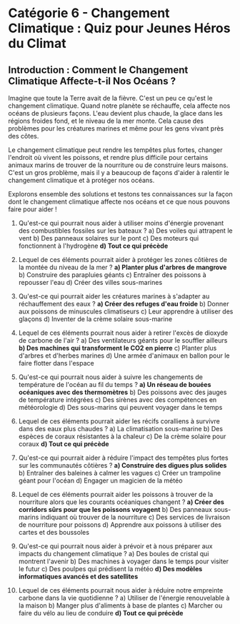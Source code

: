 # Catégorie 6 - Changement Climatique : Quiz pour Jeunes Héros du Climat

## Introduction : Comment le Changement Climatique Affecte-t-il Nos Océans ?

Imagine que toute la Terre avait de la fièvre. C'est un peu ce qu'est le changement climatique. Quand notre planète se réchauffe, cela affecte nos océans de plusieurs façons. L'eau devient plus chaude, la glace dans les régions froides fond, et le niveau de la mer monte. Cela cause des problèmes pour les créatures marines et même pour les gens vivant près des côtes.

Le changement climatique peut rendre les tempêtes plus fortes, changer l'endroit où vivent les poissons, et rendre plus difficile pour certains animaux marins de trouver de la nourriture ou de construire leurs maisons. C'est un gros problème, mais il y a beaucoup de façons d'aider à ralentir le changement climatique et à protéger nos océans.

Explorons ensemble des solutions et testons tes connaissances sur la façon dont le changement climatique affecte nos océans et ce que nous pouvons faire pour aider !

1. Qu'est-ce qui pourrait nous aider à utiliser moins d'énergie provenant des combustibles fossiles sur les bateaux ?
   a) Des voiles qui attrapent le vent
   b) Des panneaux solaires sur le pont
   c) Des moteurs qui fonctionnent à l'hydrogène
   **d) Tout ce qui précède**

2. Lequel de ces éléments pourrait aider à protéger les zones côtières de la montée du niveau de la mer ?
   **a) Planter plus d'arbres de mangrove**
   b) Construire des parapluies géants
   c) Entraîner des poissons à repousser l'eau
   d) Créer des villes sous-marines

3. Qu'est-ce qui pourrait aider les créatures marines à s'adapter au réchauffement des eaux ?
   **a) Créer des refuges d'eau froide**
   b) Donner aux poissons de minuscules climatiseurs
   c) Leur apprendre à utiliser des glaçons
   d) Inventer de la crème solaire sous-marine

4. Lequel de ces éléments pourrait nous aider à retirer l'excès de dioxyde de carbone de l'air ?
   a) Des ventilateurs géants pour le souffler ailleurs
   **b) Des machines qui transforment le CO2 en pierre**
   c) Planter plus d'arbres et d'herbes marines
   d) Une armée d'animaux en ballon pour le faire flotter dans l'espace

5. Qu'est-ce qui pourrait nous aider à suivre les changements de température de l'océan au fil du temps ?
   **a) Un réseau de bouées océaniques avec des thermomètres**
   b) Des poissons avec des jauges de température intégrées
   c) Des sirènes avec des compétences en météorologie
   d) Des sous-marins qui peuvent voyager dans le temps

6. Lequel de ces éléments pourrait aider les récifs coralliens à survivre dans des eaux plus chaudes ?
   a) La climatisation sous-marine
   b) Des espèces de coraux résistantes à la chaleur
   c) De la crème solaire pour coraux
   **d) Tout ce qui précède**

7. Qu'est-ce qui pourrait aider à réduire l'impact des tempêtes plus fortes sur les communautés côtières ?
   **a) Construire des digues plus solides**
   b) Entraîner des baleines à calmer les vagues
   c) Créer un trampoline géant pour l'océan
   d) Engager un magicien de la météo

8. Lequel de ces éléments pourrait aider les poissons à trouver de la nourriture alors que les courants océaniques changent ?
   **a) Créer des corridors sûrs pour que les poissons voyagent**
   b) Des panneaux sous-marins indiquant où trouver de la nourriture
   c) Des services de livraison de nourriture pour poissons
   d) Apprendre aux poissons à utiliser des cartes et des boussoles

9. Qu'est-ce qui pourrait nous aider à prévoir et à nous préparer aux impacts du changement climatique ?
   a) Des boules de cristal qui montrent l'avenir
   b) Des machines à voyager dans le temps pour visiter le futur
   c) Des poulpes qui prédisent la météo
   **d) Des modèles informatiques avancés et des satellites**

10. Lequel de ces éléments pourrait nous aider à réduire notre empreinte carbone dans la vie quotidienne ?
    a) Utiliser de l'énergie renouvelable à la maison
    b) Manger plus d'aliments à base de plantes
    c) Marcher ou faire du vélo au lieu de conduire
    **d) Tout ce qui précède**